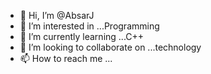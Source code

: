 - 👋 Hi, I’m @AbsarJ
- 👀 I’m interested in ...Programming
- 🌱 I’m currently learning ...C++
- 💞️ I’m looking to collaborate on ...technology
- 📫 How to reach me ...

<!---
AbsarJ/AbsarJ is a ✨ special ✨ repository because its `README.md` (this file) appears on your GitHub profile.
You can click the Preview link to take a look at your changes.
--->
